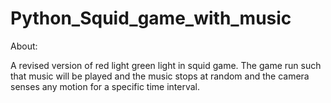 # Python_Squid_game_with_music

About:

A revised version of red light green light in squid game. The game run such that music will be played and the music stops at random and the camera senses any motion for a specific time interval.

